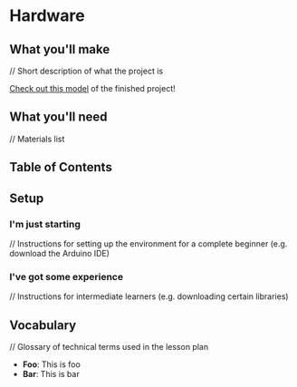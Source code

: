 # Hardware

## What you'll make
  // Short description of what the project is
  
  <a href="https://www.tinkercad.com/things/eo8vaX2QzCy-tech-retreat-autonomous-car">Check out this model<a/> of the finished project!

## What you'll need
  // Materials list

## Table of Contents

## Setup

### I'm just starting
  // Instructions for setting up the environment for a complete beginner (e.g. download the Arduino IDE)

### I've got some experience
  // Instructions for intermediate learners (e.g. downloading certain libraries)

## Vocabulary
  // Glossary of technical terms used in the lesson plan
  
- **Foo**: This is foo
- **Bar**: This is bar

## Instructions
  // Step-by-step instructions for building the core MVP

1. <a href="part1.md">Foo</a>
2. <a href="part2.md">Bar</a>
3. <a href="part3.md">Baz</a>

## Next Steps
  // Less specific descriptions of additional features the learners should implement on their own

- <a href="abc.md">Lorem ipsum</a>
- <a href="xyz.md">dolor sit amen</a>

## Extend it further
  // Bullet point ideas to inspire learners to extend & personalize their projects

- Foo
- Bar
- Baz
